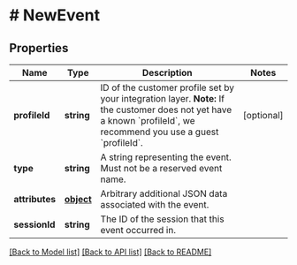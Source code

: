 # # NewEvent

## Properties

Name | Type | Description | Notes
------------ | ------------- | ------------- | -------------
**profileId** | **string** | ID of the customer profile set by your integration layer.  **Note:** If the customer does not yet have a known &#x60;profileId&#x60;, we recommend you use a guest &#x60;profileId&#x60;. | [optional] 
**type** | **string** | A string representing the event. Must not be a reserved event name. | 
**attributes** | [**object**](.md) | Arbitrary additional JSON data associated with the event. | 
**sessionId** | **string** | The ID of the session that this event occurred in. | 

[[Back to Model list]](../../README.md#documentation-for-models) [[Back to API list]](../../README.md#documentation-for-api-endpoints) [[Back to README]](../../README.md)



